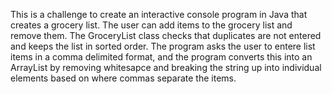 
This is a challenge to create an interactive console program in Java that creates a grocery list. The user can add items to the grocery list and remove them. The GroceryList class checks that duplicates are not entered and keeps the list in sorted order. The program asks the user to entere list items in a comma delimited format, and the program converts this into an ArrayList by removing whitesapce and breaking the string up into individual elements based on where commas separate the items.
